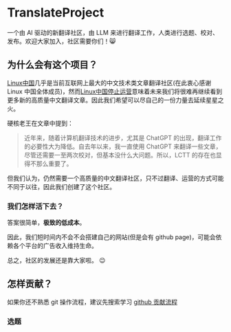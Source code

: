 # TranslateProject

 一个由 AI 驱动的新翻译社区，由 LLM 来进行翻译工作，人类进行选题、校对、发布。欢迎大家加入，社区需要你们！😸
 
 ## 为什么会有这个项目？
 [Linux中国](https://linux.cn/)几乎是当前互联网上最大的中文技术类文章翻译社区(在此衷心感谢 Linux 中国全体成员)，然而[Linux中国停止运营](https://linux.cn/article-16602-1.html)意味着未来我们将很难再继续看到更多新的高质量中文翻译文章。因此我们希望可以尽自己的一份力量去延续星星之火。

 硬核老王在文章中提到：
 > 近年来，随着计算机翻译技术的进步，尤其是 ChatGPT 的出现，翻译工作的必要性大为降低。自去年以来，我一直使用 ChatGPT 来翻译一些文章，尽管还需要一至两次校对，但基本没什么大问题。所以，LCTT 的存在也显得不那么重要了。

但我们认为，仍然需要一个高质量的中文翻译社区，只不过翻译、运营的方式可能不同于以往，因此我们创建了这个社区。

### 我们怎样活下去？
答案很简单，**极致的低成本**。

因此，我们短时间内不会不会搭建自己的网站(但是会有 github page)，可能会依赖各个平台的广告收入维持生命。

总之，社区的发展还是靠大家啦。 😉

## 怎样贡献？
如果你还不熟悉 git 操作流程，建议先搜索学习 [github 贡献流程](https://cn.bing.com/search?q=github+%E8%B4%A1%E7%8C%AE%E6%B5%81%E7%A8%8B)
### 选题

